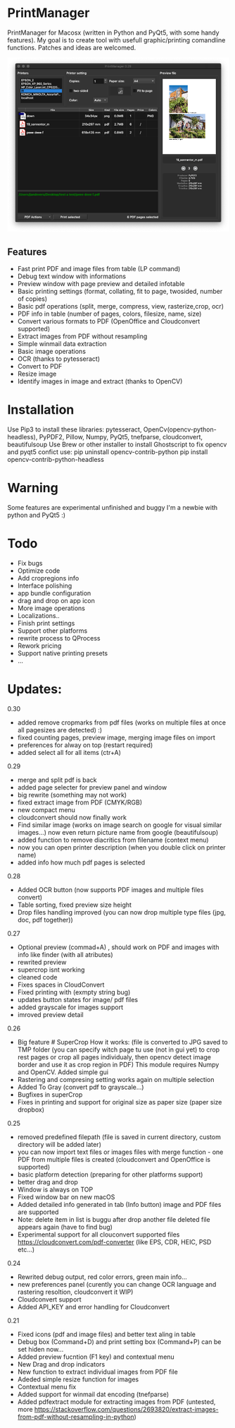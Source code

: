 # PrintManager
PrintManager for Macosx (written in Python and PyQt5, with some handy features).  My goal is to create tool with usefull graphic/printing comandline functions. Patches and ideas are welcomed.

![alt text](https://raw.githubusercontent.com/devrosx/PrintManager/master/wiki/screenshot.png)

## Features
- Fast print PDF and image files from table (LP command)
- Debug text window with informations
- Preview window with page preview and detailed infotable
- Basic printing settings (format, collating, fit to page, twosided, number of copies)
- Basic pdf operations (split, merge, compress, view, rasterize,crop, ocr)
- PDF info in table (number of pages, colors, filesize, name, size)
- Convert various formats to PDF (OpenOffice and Cloudconvert supported)
- Extract images from PDF without resampling
- Simple winmail data extraction
- Basic image operations
 - OCR (thanks to pytesseract)
 - Convert to PDF
 - Resize image
 - Identify images in image and extract (thanks to OpenCV)

# Installation
Use Pip3 to install these libraries: pytesseract, OpenCv(opencv-python-headless), PyPDF2, Pillow, Numpy, PyQt5, tnefparse, cloudconvert, beautifulsoup
Use Brew or other installer to install Ghostscript
to fix opencv and pyqt5 confict use:
pip uninstall opencv-contrib-python
pip install opencv-contrib-python-headless

 # Warning
Some features are experimental unfinished and buggy
I'm a newbie with python and PyQt5 :)

 # Todo
- Fix bugs
- Optimize code
- Add cropregions info 
- Interface polishing
- app bundle configuration
- drag and drop on app icon
- More image operations
- Localizations..
- Finish print settings
- Support other platforms
- rewrite process to QProcess
- Rework pricing
- Support native printing presets
- ...

# Updates:
0.30
- added remove cropmarks from pdf files (works on multiple files at once all pagesizes are detected) :)
- fixed counting pages, preview image, merging image files on import
- preferences for alway on top (restart required)
- added select all for all items (ctr+A)

0.29
- merge and split pdf is back
- added page selecter for preview panel and window
- big rewrite (something may not work)
- fixed extract image from PDF (CMYK/RGB)
- new compact menu
- cloudconvert should now finally work
- Find similar image (works on image search on google for visual similar images...) now even return picture name from google (beautifulsoup)
- added function to remove diacritics from filename (context menu)
- now you can open printer description (when you double click on printer name)
- added info how much pdf pages is selected

0.28
- Added OCR button (now supports PDF images and multiple files convert)
- Table sorting, fixed preview size height
- Drop files handling improved (you can now  drop multiple type files (jpg, doc, pdf together))

0.27
- Optional preview (commad+A) , should work on PDF and images with info like finder (with all atributes)
- rewrited preview
- supercrop isnt working
- cleaned code
- Fixes spaces in CloudConvert
- Fixed printing with (exmpty string bug)
- updates button states for image/ pdf files
- added grayscale for images support
- imroved preview detail

0.26
- Big feature # SuperCrop
  How it works: (file is converted to JPG saved to TMP folder (you can specify witch page tu use (not in gui yet) to crop rest pages or crop all pages individualy, then opencv detect image border and use it as crop region in PDF)
  This module requires Numpy and OpenCV. Added simple gui
- Rastering and compresing setting works again on multiple selection
- Added To Gray (convert pdf to grayscale...)
- Bugfixes in superCrop
- Fixes in printing and support for original size as paper size (paper size dropbox)

0.25
- removed predefined filepath (file is saved in current directory, custom directory will be added later)
- you can now import text files or images files with merge function - one PDF from multiple files is created (cloudconvert and OpenOffice is supported)
- basic platform detection (preparing for other platforms support)
- better drag and drop
- Window is always on TOP
- Fixed window bar on new macOS
- Added detailed info generated in tab (Info button) image and PDF files are supported
- Note: delete item in list is buggu after drop another file deleted file appears again (have to find bug)
- Experimental support for all clouconvert supported files https://cloudconvert.com/pdf-converter (like EPS, CDR, HEIC, PSD etc...)

0.24
- Rewrited debug output, red color errors, green main info...
- new preferences panel (curently you can change OCR language and rastering resoltion, cloudconvert it WIP)
- Cloudconvert support
- Added API_KEY and error handling for Cloudconvert


0.21
- Fixed icons (pdf and image files) and better text aling in table
- Debug box (Command+D) and print setting box (Command+P) can be set hiden now...
- Added preview fucntion (F1 key) and contextual menu
- New Drag and drop indicators
- New function to extract individual images from PDF file
- Adeded simple resize function for images
- Contextual menu fix
- Added support for winmail dat encoding (tnefparse)
- Added pdfextract module for extracting images from PDF (untested, more https://stackoverflow.com/questions/2693820/extract-images-from-pdf-without-resampling-in-python)

